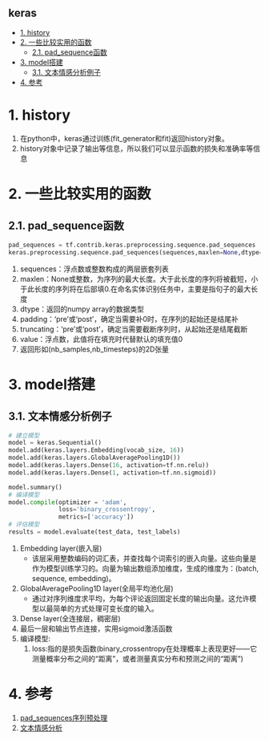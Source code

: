 keras
---

<!-- TOC -->

- [1. history](#1-history)
- [2. 一些比较实用的函数](#2-一些比较实用的函数)
  - [2.1. pad_sequence函数](#21-pad_sequence函数)
- [3. model搭建](#3-model搭建)
  - [3.1. 文本情感分析例子](#31-文本情感分析例子)
- [4. 参考](#4-参考)

<!-- /TOC -->

# 1. history
1. 在python中，keras通过训练(fit_generator和fit)返回history对象。
2. history对象中记录了输出等信息，所以我们可以显示函数的损失和准确率等信息

# 2. 一些比较实用的函数

## 2.1. pad_sequence函数
```py
pad_sequences = tf.contrib.keras.preprocessing.sequence.pad_sequences
keras.preprocessing.sequence.pad_sequences(sequences,maxlen=None,dtype='int32',padding='pre',truncating='pre', value=0.)
```
1. sequences：浮点数或整数构成的两层嵌套列表
2. maxlen：None或整数，为序列的最大长度。大于此长度的序列将被截短，小于此长度的序列将在后部填0.在命名实体识别任务中，主要是指句子的最大长度
3. dtype：返回的numpy array的数据类型
4. padding：‘pre’或‘post’，确定当需要补0时，在序列的起始还是结尾补
4. truncating：‘pre’或‘post’，确定当需要截断序列时，从起始还是结尾截断
5. value：浮点数，此值将在填充时代替默认的填充值0
6. 返回形如(nb_samples,nb_timesteps)的2D张量

# 3. model搭建

## 3.1. 文本情感分析例子
```py
# 建立模型
model = keras.Sequential()
model.add(keras.layers.Embedding(vocab_size, 16))
model.add(keras.layers.GlobalAveragePooling1D())
model.add(keras.layers.Dense(16, activation=tf.nn.relu))
model.add(keras.layers.Dense(1, activation=tf.nn.sigmoid))

model.summary()
# 编译模型
model.compile(optimizer = 'adam',
              loss='binary_crossentropy',
              metrics=['accuracy'])
# 评估模型
results = model.evaluate(test_data, test_labels)
```
1. Embedding layer(嵌入层)
    + 该层采用整数编码的词汇表，并查找每个词索引的嵌入向量。这些向量是作为模型训练学习的。向量为输出数组添加维度，生成的维度为：(batch, sequence, embedding)。
2. GlobalAveragePooling1D layer(全局平均池化层)
    + 通过对序列维度求平均，为每个评论返回固定长度的输出向量。这允许模型以最简单的方式处理可变长度的输入。
3. Dense layer(全连接层，稠密层)
4. 最后一层和输出节点连接，实用sigmoid激活函数
5. 编译模型:
    1. loss:指的是损失函数(binary_crossentropy在处理概率上表现更好——它测量概率分布之间的“距离”，或者测量真实分布和预测之间的“距离”)


# 4. 参考
1. <a href = "https://blog.csdn.net/yangfengling1023/article/details/81202767">pad_sequences序列预处理</a>
2. <a href = "https://mp.weixin.qq.com/s/Lnn1ypkRD2vRb7KVMV335A">文本情感分析</a>